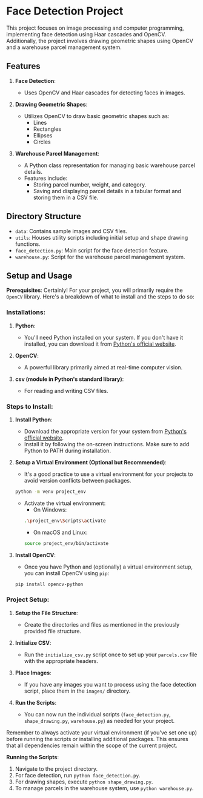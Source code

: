 # Face Detection Project

This project focuses on image processing and computer programming, implementing face detection using Haar cascades and OpenCV. Additionally, the project involves drawing geometric shapes using OpenCV and a warehouse parcel management system.

## Features

1. **Face Detection**:
   - Uses OpenCV and Haar cascades for detecting faces in images.

2. **Drawing Geometric Shapes**:
   - Utilizes OpenCV to draw basic geometric shapes such as:
     - Lines <br>
     - Rectangles <br>
     - Ellipses <br>
     - Circles

3. **Warehouse Parcel Management**:
   - A Python class representation for managing basic warehouse parcel details. <br>
   - Features include:
     - Storing parcel number, weight, and category. <br>
     - Saving and displaying parcel details in a tabular format and storing them in a CSV file. <br>

## Directory Structure

- `data`: Contains sample images and CSV files. <br>
- `utils`: Houses utility scripts including initial setup and shape drawing functions. <br>
- `face_detection.py`: Main script for the face detection feature. <br>
- `warehouse.py`: Script for the warehouse parcel management system.

## Setup and Usage

**Prerequisites**:
Certainly! For your project, you will primarily require the `OpenCV` library. Here's a breakdown of what to install and the steps to do so:

### Installations:

1. **Python**:
   - You'll need Python installed on your system. If you don't have it installed, you can download it from [Python's official website](https://www.python.org/downloads/). <br>

2. **OpenCV**:
   - A powerful library primarily aimed at real-time computer vision. <br>

3. **csv (module in Python's standard library)**:
   - For reading and writing CSV files.

### Steps to Install:

1. **Install Python**:
   - Download the appropriate version for your system from [Python's official website](https://www.python.org/downloads/). <br>
   - Install it by following the on-screen instructions. Make sure to add Python to PATH during installation.

2. **Setup a Virtual Environment (Optional but Recommended)**:
   - It's a good practice to use a virtual environment for your projects to avoid version conflicts between packages. <br>
   ```bash
   python -m venv project_env
   ```
   - Activate the virtual environment:
     - On Windows:
     ```bash
     .\project_env\Scripts\activate
     ```
     - On macOS and Linux:
     ```bash
     source project_env/bin/activate
     ```

3. **Install OpenCV**:
   - Once you have Python and (optionally) a virtual environment setup, you can install OpenCV using `pip`:
   ```bash
   pip install opencv-python
   ```

### Project Setup:

1. **Setup the File Structure**:
   - Create the directories and files as mentioned in the previously provided file structure. <br>

2. **Initialize CSV**:
   - Run the `initialize_csv.py` script once to set up your `parcels.csv` file with the appropriate headers. <br>

3. **Place Images**:
   - If you have any images you want to process using the face detection script, place them in the `images/` directory. <br>

4. **Run the Scripts**:
   - You can now run the individual scripts (`face_detection.py`, `shape_drawing.py`, `warehouse.py`) as needed for your project.

Remember to always activate your virtual environment (if you've set one up) before running the scripts or installing additional packages. This ensures that all dependencies remain within the scope of the current project.
  
**Running the Scripts**:
1. Navigate to the project directory.
2. For face detection, run `python face_detection.py`.
3. For drawing shapes, execute `python shape_drawing.py`.
4. To manage parcels in the warehouse system, use `python warehouse.py`.
